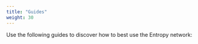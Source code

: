 ```yaml
---
title: "Guides"
weight: 30
---
```


Use the following guides to discover how to best use the Entropy network:
